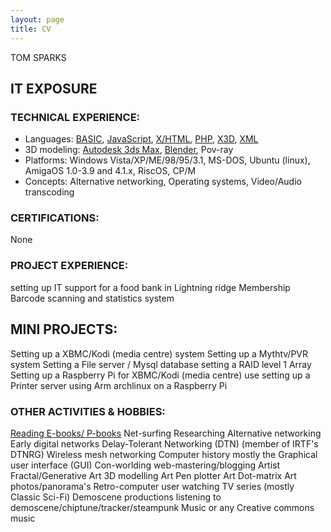 ```yaml
---
layout: page
title: CV
---
```

TOM SPARKS


## IT EXPOSURE ##
### TECHNICAL EXPERIENCE: ###
* Languages:	[BASIC](https://en.wikipedia.org/wiki/BASIC), [JavaScript](https://en.wikipedia.org/wiki/JavaScript), [X/HTML](https://en.wikipedia.org/wiki/XHTML), [PHP](https://en.wikipedia.org/wiki/PHP), [X3D](https://en.wikipedia.org/wiki/X3D), [XML](https://en.wikipedia.org/wiki/XML)
* 3D modeling:	[Autodesk 3ds Max](https://en.wikipedia.org/wiki/Autodesk_3ds_Max), [Blender](https://en.wikipedia.org/wiki/Blender_(software)), Pov-ray
* Platforms: 	Windows Vista/XP/ME/98/95/3.1, MS-DOS, Ubuntu (linux),  AmigaOS 1.0-3.9 and 4.1.x, 		RiscOS, CP/M
* Concepts:	Alternative networking, Operating systems, Video/Audio transcoding
### CERTIFICATIONS: ###
None

### PROJECT EXPERIENCE: ###
setting up IT support for a food bank in Lightning ridge
Membership Barcode scanning and statistics system
## MINI PROJECTS: ##
Setting up a XBMC/Kodi (media centre) system
Setting up a Mythtv/PVR system
Setting a File server / Mysql database
setting a RAID level 1 Array
Setting up a Raspberry Pi for XBMC/Kodi (media centre) use
setting up a Printer server using Arm archlinux on a Raspberry Pi 
### OTHER ACTIVITIES & HOBBIES: ###
[Reading E-books/ P-books]({{site.url}}/about-me/books.html)
Net-surfing
Researching 
Alternative networking
Early digital networks
Delay-Tolerant Networking (DTN) (member of IRTF's DTNRG)
Wireless mesh networking
Computer history mostly the Graphical user interface (GUI)
Con-worlding
web-mastering/blogging
Artist
Fractal/Generative Art
3D modelling Art
Pen plotter Art
Dot-matrix Art
photos/panorama's
Retro-computer user
watching 
TV series (mostly Classic Sci-Fi)
Demoscene productions
listening to demoscene/chiptune/tracker/steampunk Music or any Creative commons music
